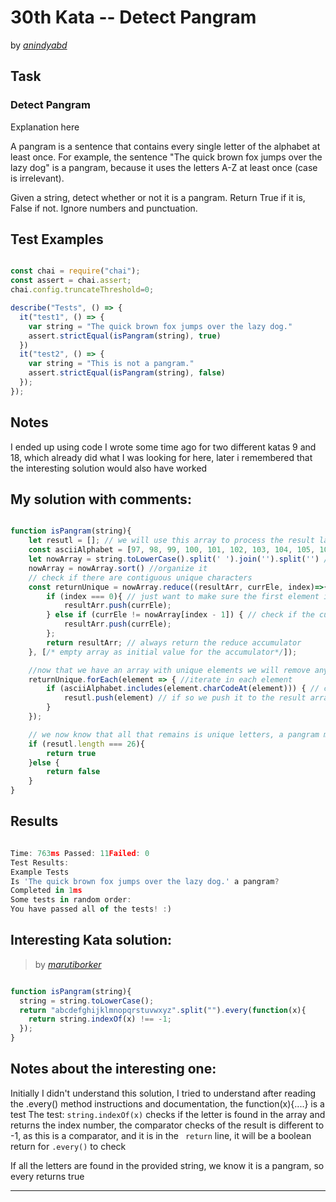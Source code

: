 # 30th Kata -- Detect Pangram






by *[anindyabd](https://www.codewars.com/users/anindyabd)*


## Task

### Detect Pangram


Explanation here

A pangram is a sentence that contains every single letter of the alphabet at least once. For example, the sentence "The quick brown fox jumps over the lazy dog" is a pangram, because it uses the letters A-Z at least once (case is irrelevant).

Given a string, detect whether or not it is a pangram. Return True if it is, False if not. Ignore numbers and punctuation.


## Test Examples

```js

const chai = require("chai");
const assert = chai.assert;
chai.config.truncateThreshold=0;

describe("Tests", () => {
  it("test1", () => {
    var string = "The quick brown fox jumps over the lazy dog."
    assert.strictEqual(isPangram(string), true)
  })
  it("test2", () => {
    var string = "This is not a pangram."
    assert.strictEqual(isPangram(string), false)
  });
});


```


## Notes

I ended up using code I wrote some time ago for two different katas 9 and 18, which already did what I was looking for here, later i remembered that the interesting solution would also have worked

## My solution with comments:

```js

function isPangram(string){
    let resutl = []; // we will use this array to process the result later
    const asciiAlphabet = [97, 98, 99, 100, 101, 102, 103, 104, 105, 106, 107, 108, 109, 110, 111, 112, 113, 114, 115, 116, 117, 118, 119, 120, 121, 122]; // array to compare the ALPAHABET
    let nowArray = string.toLowerCase().split(' ').join('').split('') //convert into a lower case array with no spaces
    nowArray = nowArray.sort() //organize it
    // check if there are contiguous unique characters
    const returnUnique = nowArray.reduce((resultArr, currEle, index)=>{ // initialize the reduce
        if (index === 0){ // just want to make sure the first element is always pushed to the resulting array
            resultArr.push(currEle);
        } else if (currEle != nowArray[index - 1]) { // check if the current element is equal to the previous element
            resultArr.push(currEle);
        };
        return resultArr; // always return the reduce accumulator
    }, [/* empty array as initial value for the accumulator*/]);

    //now that we have an array with unique elements we will remove any that is not included in our asciiAlphabet
    returnUnique.forEach(element => { //iterate in each element
        if (asciiAlphabet.includes(element.charCodeAt(element))) { // check if the code of the letter we are checking is on the alphabet
            resutl.push(element) // if so we push it to the result array
        }
    });

    // we now know that all that remains is unique letters, a pangram must result in this array having 26 letters, no more no less (in eng at least )
    if (resutl.length === 26){
        return true
    }else {
        return false
    }
}

```


## Results

```js

Time: 763ms Passed: 11Failed: 0
Test Results:
Example Tests
Is 'The quick brown fox jumps over the lazy dog.' a pangram?
Completed in 1ms
Some tests in random order:
You have passed all of the tests! :)
```

## Interesting Kata solution:
> by *[marutiborker](https://www.codewars.com/users/marutiborker)*

```js

function isPangram(string){
  string = string.toLowerCase();
  return "abcdefghijklmnopqrstuvwxyz".split("").every(function(x){
    return string.indexOf(x) !== -1;
  });
}
```

## Notes about the interesting one:

Initially I didn't understand this solution, I tried  to understand after reading the .every() method instructions and documentation, the function(x){....} is a test
The test:
 ```string.indexOf(x)``` checks if the letter is found in the array and returns the index number, the comparator checks of the result is different to -1, as this is a comparator, and it is in the ``` return``` line, it will be a boolean return for ```.every()``` to check

 If all the letters are found in the provided string, we know it is a pangram, so every returns true



---